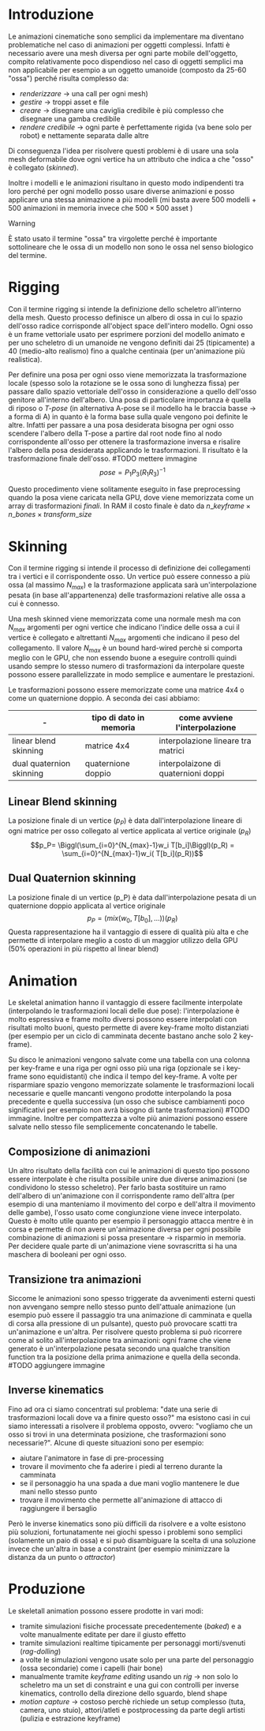 # Introduzione
Le animazioni cinematiche sono semplici da implementare ma diventano problematiche nel caso di animazioni per oggetti complessi. Infatti è necessario avere una mesh diversa per ogni parte mobile dell'oggetto, compito relativamente poco dispendioso nel caso di oggetti semplici ma non applicabile per esempio a un oggetto umanoide (composto da 25-60 "ossa") perché risulta complesso da:
- *renderizzare* -> una call per ogni mesh)
- *gestire* -> troppi asset e file
- *creare* -> disegnare una caviglia credibile è più complesso che disegnare una gamba credibile
- *rendere credibile* -> ogni parte è perfettamente rigida (va bene solo per robot) e nettamente separata dalle altre

Di conseguenza l'idea per risolvere questi problemi è di usare una sola mesh deformabile dove ogni vertice ha un attributo che indica a che "osso" è collegato (*skinned*).

Inoltre i modelli e le animazioni risultano in questo modo indipendenti tra loro perché per ogni modello posso usare diverse animazioni e posso applicare una stessa animazione a più modelli (mi basta avere 500 modelli + 500 animazioni in memoria invece che $500\times500$ asset )

>[!Warning]
>È stato usato il termine "ossa" tra virgolette perché è importante sottolineare che le ossa di un modello non sono le ossa nel senso biologico del termine.


# Rigging
Con il termine rigging si intende la definizione dello scheletro all'interno della mesh. Questo processo definisce un albero di ossa in cui lo spazio dell'osso radice corrisponde all'object space dell'intero modello.
Ogni osso è un frame vettoriale usato per esprimere porzioni del modello animato e per uno scheletro di un umanoide ne vengono definiti dai 25 (tipicamente) a 40 (medio-alto realismo) fino a qualche centinaia (per un'animazione più realistica).

Per definire una posa per ogni osso viene memorizzata la trasformazione locale (spesso solo la rotazione se le ossa sono di lunghezza fissa) per passare dallo spazio vettoriale dell'osso in considerazione a quello dell'osso genitore all'interno dell'albero.
Una posa di particolare importanza è quella di riposo o *T-pose* (in alternativa A-pose se il modello ha le braccia basse -> a forma di A) in quanto è la forma base sulla quale vengono poi definite le altre. Infatti per passare a una posa desiderata bisogna per ogni osso scendere l'albero della T-pose a partire dal root node fino al nodo corrispondente all'osso per ottenere la trasformazione inversa e risalire l'albero della posa desiderata applicando le trasformazioni. Il risultato è la trasformazione finale dell'osso.
#TODO mettere immagine
$$pose = P_1P_3(R_1R_3)^{-1}$$

Questo procedimento viene solitamente eseguito in fase preprocessing quando la posa viene caricata nella GPU, dove viene memorizzata come un array di trasformazioni *finali*.
In RAM il costo finale è dato da $n\_keyframe\times n\_bones \times transform\_size$ 
# Skinning
Con il termine rigging si intende il processo di definizione dei collegamenti tra i vertici e il corrispondente osso. Un vertice può essere connesso a più ossa (al massimo $N_{max}$) e la trasformazione applicata sarà un'interpolazione pesata (in base all'appartenenza) delle trasformazioni relative alle ossa a cui è connesso.

Una mesh skinned viene memorizzata come una normale mesh ma con $N_{max}$ argomenti per ogni vertice che indicano l'indice delle ossa a cui il vertice è collegato e altrettanti $N_{max}$ argomenti che indicano il peso del collegamento.
Il valore $N_{max}$ è un bound hard-wired perchè si comporta meglio con le GPU, che non essendo buone a eseguire controlli quindi usando sempre lo stesso numero di trasformazioni da interpolare queste possono essere parallelizzate in modo semplice e aumentare le prestazioni.

Le trasformazioni possono essere memorizzate come una matrice 4x4 o come un quaternione doppio. A seconda dei casi abbiamo:

| -                        | tipo di dato in memoria | come avviene l'interpolazione      |
| ------------------------ | ----------------------- | ---------------------------------- |
| linear blend skinning    | matrice 4x4             | interpolazione lineare tra matrici |
| dual quaternion skinning | quaternione doppio      | interpolaizone di quaternioni doppi                                   |
## Linear Blend skinning
La posizione finale di un vertice ($p_P$) è data dall'interpolazione lineare di ogni matrice per osso collegato al vertice applicata al vertice originale ($p_R$)
$$p_P= \Biggl(\sum_{i=0}^{N_{max}-1}w_i T[b_i]\Biggl)(p_R) = \sum_{i=0}^{N_{max}-1}w_i( T[b_i](p_R))$$
## Dual Quaternion skinning
La posizione finale di un vertice (p_P) è data dall'interpolazione pesata di un quaternione doppio applicata al vertice originale
$$p_P= (mix(w_0,T[b_0],...))(p_R)$$
Questa rappresentazione ha il vantaggio di essere di qualità più alta e che permette di interpolare meglio a costo di un maggior utilizzo della GPU (50% operazioni in più rispetto al linear blend)
# Animation
Le skeletal animation hanno il vantaggio di essere facilmente interpolate (interpolando le trasformazioni locali delle due pose): l'interpolazione è molto espressiva e frame molto diversi possono essere interpolati con risultati molto buoni, questo permette di avere key-frame molto distanziati (per esempio per un ciclo di camminata decente bastano anche solo 2 key-frame).

Su disco le animazioni vengono salvate come una tabella con una colonna per key-frame e una riga per ogni osso più una riga (opzionale se i key-frame sono equidistanti) che indica il tempo del key-frame. A volte per risparmiare spazio vengono memorizzate solamente le trasformazioni locali necessarie e quelle mancanti vengono prodotte interpolando la posa precedente e quella successiva (un osso che subisce cambiamenti poco significativi per esempio non avrà bisogno di tante trasformazioni) #TODO immagine.
Inoltre per compattezza a volte più animazioni possono essere salvate nello stesso file semplicemente concatenando le tabelle.

## Composizione di animazioni
Un altro risultato della facilità con cui le animazioni di questo tipo possono essere interpolate è che risulta possibile unire due diverse animazioni (se condividono lo stesso scheletro). Per farlo basta sostituire un ramo dell'albero di un'animazione con il corrispondente ramo dell'altra (per esempio di una manteniamo il movimento del corpo e dell'altra il movimento delle gambe), l'osso usato come congiunzione viene invece interpolato. Questo è molto utile quanto per esempio il personaggio attacca mentre è in corsa e permette di non avere un'animazione diversa per ogni possibile combinazione di animazioni si possa presentare -> risparmio in memoria. Per decidere quale parte di un'animazione viene sovrascritta si ha una maschera di booleani per ogni osso.

## Transizione tra animazioni
Siccome le animazioni sono spesso triggerate da avvenimenti esterni questi non avvengano sempre nello stesso punto dell'attuale animazione (un esempio può essere il passaggio tra una animazione di camminata e quella di corsa alla pressione di un pulsante), questo può provocare scatti tra un'animazione e un'altra. Per risolvere questo problema si può ricorrere come al solito all'interpolazione tra animazioni: ogni frame che viene generato è un'interpolazione pesata secondo una qualche transition function tra la posizione della prima animazione e quella della seconda.
#TODO aggiungere immagine

## Inverse kinematics
Fino ad ora ci siamo concentrati sul problema: "date una serie di trasformazioni locali dove va a finire questo osso?" ma esistono casi in cui siamo interessati a risolvere il problema opposto, ovvero: "vogliamo che un osso si trovi in una determinata posizione, che trasformazioni sono necessarie?". 
Alcune di queste situazioni sono per esempio:
- aiutare l'animatore in fase di pre-processing
- trovare il movimento che fa aderire i piedi al terreno durante la camminata
- se il personaggio ha una spada a due mani voglio mantenere le due mani nello stesso punto
- trovare il movimento che permette all'animazione di attacco di raggiungere il bersaglio

Però le inverse kinematics sono più difficili da risolvere e a volte esistono più soluzioni, fortunatamente nei giochi spesso i problemi sono semplici (solamente un paio di ossa) e si può disambiguare la scelta di una soluzione invece che un'altra in base a constraint (per esempio minimizzare la distanza da un punto o *attractor*)

# Produzione
Le skeletall animation possono essere prodotte in vari modi:
- tramite simulazioni fisiche processate precedentemente (*baked*) e a volte manualmente editate per dare il giusto effetto
- tramite simulazioni realtime tipicamente per personaggi morti/svenuti (*rag-dolling*)
- a volte le simulazioni vengono usate solo per una parte del personaggio (ossa secondarie) come i capelli (hair bone)
- manualmente tramite *keyframe editing* usando un *rig* -> non solo lo scheletro ma un set di constraint e una gui con controlli per inverse kinematics, controllo della direzione dello sguardo, blend shape
- *motion capture* -> costoso perchè richiede un setup complesso (tuta, camera, uno stuio), attori/atleti e postprocessing da parte degli artisti (pulizia e estrazione keyframe)